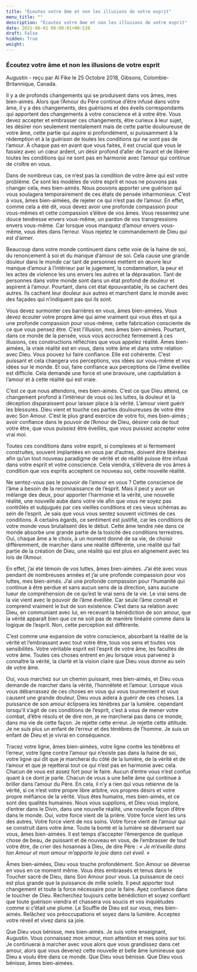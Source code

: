 ```yaml
---
title: "Écoutez votre âme et non les illusions de votre esprit"
menu_title: ""
description: "Écoutez votre âme et non les illusions de votre esprit"
date: 2022-06-01 06:00:01+00:538
draft: False
hidden: True
weight:
---
```

### Écoutez votre âme et non les illusions de votre esprit

Augustin - reçu par Al Fike le 25 Octobre 2018, Gibsons, Colombie-Britannique, Canada.

Il y a de profonds changements qui se produisent dans vos âmes, mes bien-aimés. Alors que l’Amour du Père continue d’être infusé dans votre âme, il y a des changements, des guérisons et des éveils correspondants qui apportent des changements à votre conscience et à votre être. Vous devez accepter et embrasser ces changements, être curieux à leur sujet, les désirer non seulement mentalement mais de cette partie douloureuse de votre âme, cette partie qui aspire si profondément, si puissamment à la rédemption et à la guérison de toutes les conditions qui ne sont pas de l’amour. À chaque pas en avant que vous faites, il est crucial que vous le fassiez avec un cœur ardent, un désir profond d’aller de l’avant et de libérer toutes les conditions qui ne sont pas en harmonie avec l’amour qui continue de croître en vous.

Dans de nombreux cas, ce n’est pas la condition de votre âme qui est votre problème. Ce sont les modèles de votre esprit et nous ne pouvons pas changer cela, mes bien-aimés. Nous pouvons apporter une guérison qui vous soulagera temporairement de ces états de pensée inharmonieux. C’est à vous, âmes bien-aimées, de rejeter ce qui n’est pas de l’amour. En effet, comme cela a été dit, vous devez avoir une profonde compassion pour vous-mêmes et cette compassion s’élève de vos âmes. Vous ressentez une douce tendresse envers vous-même, un pardon de vos transgressions envers vous-même. Car lorsque vous manquez d’amour envers vous-même, vous êtes dans l’erreur. Vous rejetez le commandement de Dieu qui est d’aimer.

Beaucoup dans votre monde continuent dans cette voie de la haine de soi, du renoncement à soi et du manque d’amour de soi. Cela cause une grande douleur dans le monde car tant de personnes mettent en œuvre leur manque d’amour à l’intérieur par le jugement, la condamnation, la peur et les actes de violence les uns envers les autres et la dépravation. Tant de personnes dans votre monde sont dans un état profond de douleur et aspirent à l’amour. Pourtant, dans cet état épouvantable, ils se cachent des autres. Ils cachent leur douleur aux autres et marchent dans le monde avec des façades qui n’indiquent pas qui ils sont.

Vous devez surmonter ces barrières en vous, âmes bien-aimées. Vous devez écouter votre propre âme qui aime vraiment qui vous êtes et qui a une profonde compassion pour vous-même, cette fabrication consciente de ce que vous pensez être. C’est l’illusion, mes âmes bien-aimées. Pourtant, dans ce monde de la pensée, vous vous accrochez fermement à ces illusions, ces constructions réfléchies que vous appelez réalité. Âmes bien-aimées, la vraie réalité est en vous, dans votre âme et dans votre relation avec Dieu. Vous pouvez lui faire confiance. Elle est cohérente. C’est puissant et cela changera vos perceptions, vos idées sur vous-même et vos idées sur le monde. Et oui, faire confiance aux perceptions de l’âme éveillée est difficile. Cela demande une force et une bravoure, une capitulation à l’amour et à cette réalité qui est vraie.

C’est ce que nous attendons, mes bien-aimés. C’est ce que Dieu attend, ce changement profond à l’intérieur de vous où les luttes, la douleur et la déception disparaissent pour laisser place à la vérité. L’amour vient guérir les blessures. Dieu vient et touche ces parties douloureuses de votre être avec Son Amour. C’est le plus grand exercice de votre foi, mes bien-aimés ; avoir confiance dans le pouvoir de l’Amour de Dieu, désirer cela de tout votre être, que vous puissiez être éveillés, que vous puissiez accepter votre vrai moi.

Toutes ces conditions dans votre esprit, si complexes et si fermement construites, souvent implantées en vous par d’autres, doivent être libérées afin qu’un tout nouveau paradigme de vérité et de réalité puisse être infusé dans votre esprit et votre conscience. Cela viendra, s’élèvera de vos âmes à condition que vos esprits acceptent ce nouveau soi, cette nouvelle réalité.

Ne sentez-vous pas le pouvoir de l’amour en vous ? Cette conscience de l’âme a besoin de la reconnaissance de l’esprit. Mais il peut y avoir un mélange des deux, pour apporter l’harmonie et la vérité, une nouvelle réalité, une nouvelle aube dans votre vie afin que vous ne soyez pas contrôlés et subjugués par ces vieilles conditions et ces vieux schémas au sein de l’esprit. Je sais que vous vous sentez souvent victimes de ces conditions. À certains égards, ce sentiment est justifié, car les conditions de votre monde vous brutalisent dès le début. Cette âme tendre née dans ce monde absorbe une grande partie de la toxicité des conditions terrestres. Oui, chaque âme a le choix, à un moment donné de sa vie, de choisir différemment, de marcher dans une réalité différente, une réalité qui fait partie de la création de Dieu, une réalité qui est plus en alignement avec les lois de l’Amour.

En effet, j’ai été témoin de vos luttes, âmes bien-aimées. J’ai été avec vous pendant de nombreuses années et j’ai une profonde compassion pour vos luttes, mes bien-aimés. J’ai une profonde compassion pour l’humanité qui continue à être perdue et sans aucun sens de la direction, sans aucune lueur de compréhension de ce qu’est le vrai sens de la vie. Le vrai sens de la vie vient avec le pouvoir de l’âme éveillée. Car seule l’âme connaît et comprend vraiment le but de son existence. C’est dans sa relation avec Dieu, en communiant avec lui, en recevant la bénédiction de son amour, que la vérité apparaît bien que ce ne soit pas de manière linéaire comme dans la logique de l’esprit. Non, cette perception est différente.

C’est comme une expansion de votre conscience, absorbant la réalité de la vérité et l’embrassant avec tout votre être, tous vos sens et toutes vos sensibilités. Votre véritable esprit est l’esprit de votre âme, les facultés de votre âme. Toutes ces choses entrent en jeu lorsque vous parvenez à connaître la vérité, la clarté et la vision claire que Dieu vous donne au sein de votre âme.

Oui, vous marchez sur un chemin puissant, mes bien-aimés, et Dieu vous demande de marcher dans la vérité, l’honnêteté et l’amour. Lorsque vous vous débarrassez de ces choses en vous qui vous tourmentent et vous causent une grande douleur, Dieu vous aidera à guérir de ces choses. La puissance de son amour éclipsera les ténèbres par la lumière. cependant lorsqu’il s’agit de ces conditions de l’esprit, c’est à vous de mener votre combat, d’être résolu et de dire non, je ne marcherai pas dans ce monde, dans ma vie de cette façon. Je rejette cette erreur. Je rejette cette attitude. Je ne suis plus un enfant de l’erreur et des ténèbres de l’homme. Je suis un enfant de Dieu et je vivrai en conséquence.

Tracez votre ligne, âmes bien-aimées, votre ligne contre les ténèbres et l’erreur, votre ligne contre l’amour qui n’existe pas dans la haine de soi, votre ligne qui dit que je marcherai du côté de la lumière, de la vérité et de l’amour et que je rejetterai tout ce qui n’est pas en harmonie avec cela. Chacun de vous est assez fort pour le faire. Aucun d’entre vous n’est confus quant à ce dont je parle. Chacun de vous a une belle âme qui continue à briller dans l’amour du Père. En cela, il n’y a rien qui vous retienne de la vérité, si ce n’est votre propre libre arbitre, vos propres désirs et votre propre méfiance de la vérité. Vous êtes humains, mes bien-aimés, et ce sont des qualités humaines. Nous vous supplions, et Dieu vous implore, d’entrer dans le Divin, dans une nouvelle réalité, une nouvelle façon d’être dans le monde. Oui, votre force vient de la prière. Votre force vient les uns des autres. Votre force vient de nos soins. Votre force vient de l’amour qui se construit dans votre âme. Toute la bonté et la lumière se déversent sur vous, âmes bien-aimées. Il est temps d’accepter l’émergence de quelque chose de beau, de puissant et de nouveau en vous, de l’embrasser de tout votre être, de crier des hosannas à Dieu, de dire Père : *« Je m’éveille dans ton Amour et mon amour m’apporte la joie dans cet éveil. »*

Âmes bien-aimées, Dieu vous touche profondément. Son Amour se déverse en vous en ce moment même. Vous êtes embrassés et tenus dans le Toucher sacré de Dieu, dans Son Amour pour vous. La puissance de ceci est plus grande que la puissance de mille soleils. Il peut apporter tout changement et toute la force nécessaire pour le faire. Ayez confiance dans le toucher de Dieu. Recherchez toujours cette bénédiction et soyez confiant que toute guérison viendra et chassera vos soucis et vos inquiétudes comme si c’était une plume. Le Souffle de Dieu est sur vous, mes bien-aimés. Relâchez vos préoccupations et soyez dans la lumière. Acceptez votre réveil et vivez dans sa joie.

Que Dieu vous bénisse, mes bien-aimés. Je suis votre enseignant, Augustin. Vous connaissez mon amour, mon attention et mes soins sur toi. Je continuerai à marcher avec vous alors que vous grandissez dans cet amour, alors que vous devenez cette nouvelle et belle âme lumineuse que Dieu a voulu être dans ce monde. Que Dieu vous bénisse. Que Dieu vous bénisse, âmes bien-aimées.
